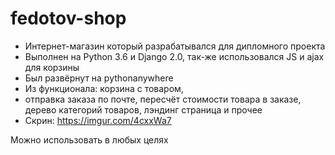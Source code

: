 # fedotov-shop

* Интернет-магазин который разрабатывался для дипломного проекта
* Выполнен на Python 3.6 и Django 2.0, так-же использовался JS и ajax для корзины
* Был развёрнут на pythonanywhere
* Из функционала: корзина с товаром, 
* отправка заказа по почте, пересчёт стоимости товара в заказе, дерево категорий товаров, лэндинг страница и прочее
* Скрин: https://imgur.com/4cxxWa7



Можно использовать в любых целях
